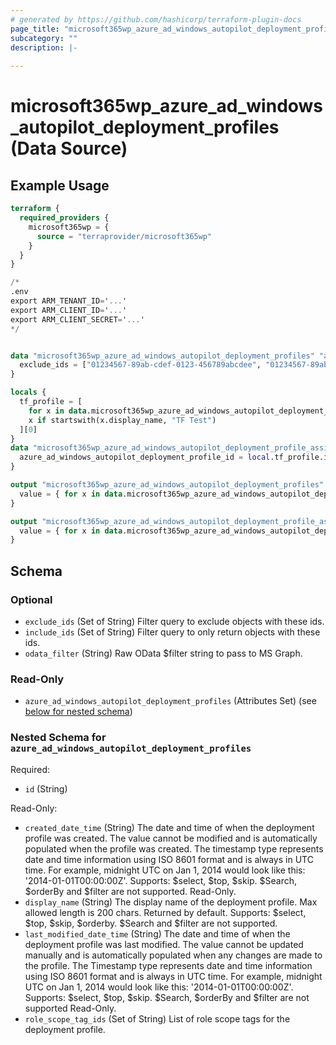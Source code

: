 ```yaml
---
# generated by https://github.com/hashicorp/terraform-plugin-docs
page_title: "microsoft365wp_azure_ad_windows_autopilot_deployment_profiles Data Source - microsoft365wp"
subcategory: ""
description: |-
  
---
```


# microsoft365wp_azure_ad_windows_autopilot_deployment_profiles (Data Source)



## Example Usage

```terraform
terraform {
  required_providers {
    microsoft365wp = {
      source = "terraprovider/microsoft365wp"
    }
  }
}

/*
.env
export ARM_TENANT_ID='...'
export ARM_CLIENT_ID='...'
export ARM_CLIENT_SECRET='...'
*/


data "microsoft365wp_azure_ad_windows_autopilot_deployment_profiles" "all" {
  exclude_ids = ["01234567-89ab-cdef-0123-456789abcdee", "01234567-89ab-cdef-0123-456789abcdef"]
}

locals {
  tf_profile = [
    for x in data.microsoft365wp_azure_ad_windows_autopilot_deployment_profiles.all.azure_ad_windows_autopilot_deployment_profiles :
    x if startswith(x.display_name, "TF Test")
  ][0]
}
data "microsoft365wp_azure_ad_windows_autopilot_deployment_profile_assignments" "all" {
  azure_ad_windows_autopilot_deployment_profile_id = local.tf_profile.id
}

output "microsoft365wp_azure_ad_windows_autopilot_deployment_profiles" {
  value = { for x in data.microsoft365wp_azure_ad_windows_autopilot_deployment_profiles.all.azure_ad_windows_autopilot_deployment_profiles : x.id => x }
}

output "microsoft365wp_azure_ad_windows_autopilot_deployment_profile_assignments" {
  value = { for x in data.microsoft365wp_azure_ad_windows_autopilot_deployment_profile_assignments.all.azure_ad_windows_autopilot_deployment_profile_assignments : x.id => x }
}
```

<!-- schema generated by tfplugindocs -->
## Schema

### Optional

- `exclude_ids` (Set of String) Filter query to exclude objects with these ids.
- `include_ids` (Set of String) Filter query to only return objects with these ids.
- `odata_filter` (String) Raw OData $filter string to pass to MS Graph.

### Read-Only

- `azure_ad_windows_autopilot_deployment_profiles` (Attributes Set) (see [below for nested schema](#nestedatt--azure_ad_windows_autopilot_deployment_profiles))

<a id="nestedatt--azure_ad_windows_autopilot_deployment_profiles"></a>
### Nested Schema for `azure_ad_windows_autopilot_deployment_profiles`

Required:

- `id` (String)

Read-Only:

- `created_date_time` (String) The date and time of when the deployment profile was created. The value cannot be modified and is automatically populated when the profile was created. The timestamp type represents date and time information using ISO 8601 format and is always in UTC time. For example, midnight UTC on Jan 1, 2014 would look like this: '2014-01-01T00:00:00Z'. Supports: $select, $top, $skip. $Search, $orderBy and $filter are not supported. Read-Only.
- `display_name` (String) The display name of the deployment profile. Max allowed length is 200 chars. Returned by default. Supports: $select, $top, $skip, $orderby. $Search and $filter are not supported.
- `last_modified_date_time` (String) The date and time of when the deployment profile was last modified. The value cannot be updated manually and is automatically populated when any changes are made to the profile. The Timestamp type represents date and time information using ISO 8601 format and is always in UTC time. For example, midnight UTC on Jan 1, 2014 would look like this: '2014-01-01T00:00:00Z'. Supports: $select, $top, $skip. $Search, $orderBy and $filter are not supported Read-Only.
- `role_scope_tag_ids` (Set of String) List of role scope tags for the deployment profile.
